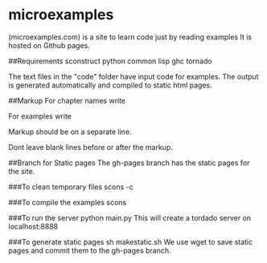 microexamples
=============

(microexamples.com) is a site to learn code just by reading examples
It is hosted on Github pages.

##Requirements
sconstruct
python
common lisp
ghc
tornado

The text files in the "code" folder have input code for examples. The output is generated automatically and compiled to static html pages.

##Markup
For chapter names write <!--Chapter=Your Chapter Name-->

For examples write <!--Exercise-->

Markup should be on a separate line.

Dont leave blank lines before or after the markup.

##Branch for Static pages
The gh-pages branch has the static pages for the site.

###To clean temporary files
scons -c

###To compile the examples
scons

###To run the server
python main.py
This will create a tordado server on localhost:8888

###To generate static pages
sh makestatic.sh
We use wget to save static pages and commit them to the gh-pages branch.



